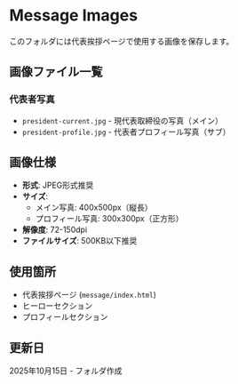 # Message Images

このフォルダには代表挨拶ページで使用する画像を保存します。

## 画像ファイル一覧

### 代表者写真
- `president-current.jpg` - 現代表取締役の写真（メイン）
- `president-profile.jpg` - 代表者プロフィール写真（サブ）

## 画像仕様
- **形式**: JPEG形式推奨
- **サイズ**: 
  - メイン写真: 400x500px（縦長）
  - プロフィール写真: 300x300px（正方形）
- **解像度**: 72-150dpi
- **ファイルサイズ**: 500KB以下推奨

## 使用箇所
- 代表挨拶ページ (`message/index.html`)
- ヒーローセクション
- プロフィールセクション

## 更新日
2025年10月15日 - フォルダ作成